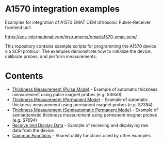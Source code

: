 # A1570 integration examples
Examples for integration of A1570 EMAT OEM Ultrasonic Pulser-Receiver frontend unit

https://acs-international.com/instruments/emat/a1570-emat-oem/

This repository contains example scripts for programming the A1570 device via SCPI protocol.
The examples demonstrate how to initialize the device, calibrate probes, and perform measurements.

# Contents

* [Thickness Measurement (Pulse Mode)](SCPI_Python/thickness_measurement_pulse.py) - Example of automatic thickness measurement using pulse magnet probes (e.g. S3950)
* [Thickness Measurement (Permanent Mode)](SCPI_Python/thickness_measurement_permanent.py) - Example of automatic thickness measurement using permanent magnet probes (e.g. S7394)
* [Thickness Measurement (Semiautomatic Permanent Mode)](SCPI_Python/thickness_measurement_semiautomatic_permanent.py) - Example of semiautomatic thickness measurement using permanent magnet probes (e.g. S7694)
* [Receive and Display Data](SCPI_Python/receive_data_show.py) - Example of receiving and displaying raw data from the device
* [Common Functions](SCPI_Python/common_functions.py) - Shared utility functions used by other examples
